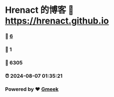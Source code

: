 # Hrenact 的博客 :link: https://hrenact.github.io 
### :page_facing_up: [6](https://hrenact.github.io/tag.html) 
### :speech_balloon: 1 
### :hibiscus: 6305 
### :alarm_clock: 2024-08-07 01:35:21 
### Powered by :heart: [Gmeek](https://github.com/Meekdai/Gmeek)
